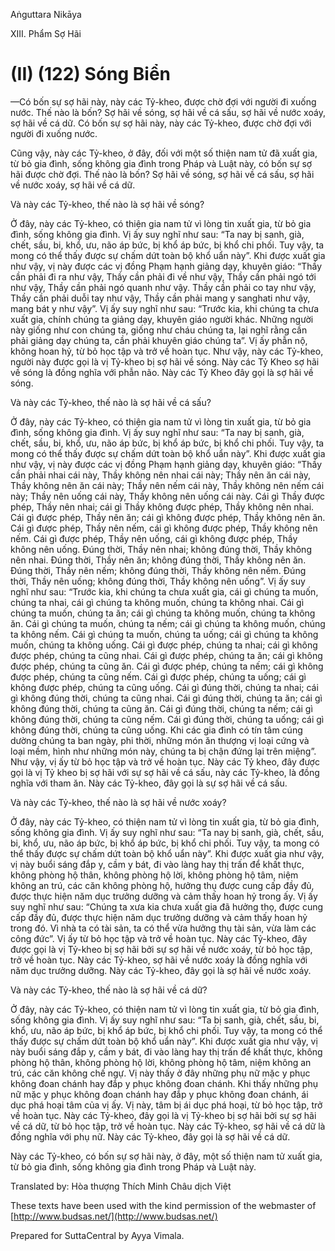 Aṅguttara Nikāya

XIII. Phẩm Sợ Hãi

# (II) (122) Sóng Biển

—Có bốn sự sợ hãi này, này các Tỷ-kheo, được chờ đợi với người đi xuống nước. Thế nào là bốn? Sợ hãi về sóng, sợ hãi về cá sấu, sợ hãi về nước xoáy, sợ hãi về cá dữ. Có bốn sự sợ hãi này, này các Tỷ-kheo, được chờ đợi với người đi xuống nước.

Cũng vậy, này các Tỷ-kheo, ở đây, đối với một số thiện nam tử đã xuất gia, từ bỏ gia đình, sống không gia đình trong Pháp và Luật này, có bốn sự sợ hãi được chờ đợi. Thế nào là bốn? Sợ hãi về sóng, sợ hãi về cá sấu, sợ hãi về nước xoáy, sợ hãi về cá dữ.

Và này các Tỷ-kheo, thế nào là sợ hãi về sóng?

Ở đây, này các Tỷ-kheo, có thiện gia nam tử vì lòng tin xuất gia, từ bỏ gia đình, sống không gia đình. Vị ấy suy nghĩ như sau: “Ta nay bị sanh, già, chết, sầu, bi, khổ, ưu, não áp bức, bị khổ áp bức, bị khổ chi phối. Tuy vậy, ta mong có thể thấy được sự chấm dứt toàn bộ khổ uẩn này”. Khi được xuất gia như vậy, vị này được các vị đồng Phạm hạnh giảng dạy, khuyên giáo: “Thầy cần phải đi ra như vậy, Thầy cần phải đi về như vậy, Thầy cần phải ngó tới như vậy, Thầy cần phải ngó quanh như vậy. Thầy cần phải co tay như vậy, Thầy cần phải duỗi tay như vậy, Thầy cần phải mang y sanghati như vậy, mang bát y như vậy”. Vị ấy suy nghĩ như sau: “Trước kia, khi chúng ta chưa xuất gia, chính chúng ta giảng dạy, khuyên giáo người khác. Những người này giống như con chúng ta, giống như cháu chúng ta, lại nghĩ rằng cần phải giảng dạy chúng ta, cần phải khuyên giáo chúng ta”. Vị ấy phẫn nộ, không hoan hỷ, từ bỏ học tập và trở về hoàn tục. Như vậy, này các Tỷ-kheo, người này được gọi là vị Tỷ-kheo bị sợ hãi về sóng. Này các Tỷ Kheo sợ hãi về sóng là đồng nghĩa với phẫn não. Này các Tỷ Kheo đây gọi là sợ hãi về sóng.

Và này các Tỷ-kheo, thế nào là sợ hãi về cá sấu?

Ở đây, này các Tỷ-kheo, có thiện gia nam tử vì lòng tin xuất gia, từ bỏ gia đình, sống không gia đình. Vị ấy suy nghĩ như sau: “Ta nay bị sanh, già, chết, sầu, bi, khổ, ưu, não áp bức, bị khổ áp bức, bị khổ chi phối. Tuy vậy, ta mong có thể thấy được sự chấm dứt toàn bộ khổ uẩn này”. Khi được xuất gia như vậy, vị này được các vị đồng Phạm hạnh giảng dạy, khuyên giáo: “Thầy cần phải nhai cái này, Thầy không nên nhai cái này; Thầy nên ăn cái này, Thầy không nên ăn cái này; Thầy nên nếm cái này, Thầy không nên nếm cái này; Thầy nên uống cái này, Thầy không nên uống cái này. Cái gì Thầy được phép, Thầy nên nhai; cái gì Thầy không được phép, Thầy không nên nhai. Cái gì được phép, Thầy nên ăn; cái gì không được phép, Thầy không nên ăn. Cái gì được phép, Thầy nên nếm, cái gì không được phép, Thầy không nên nếm. Cái gì được phép, Thầy nên uống, cái gì không được phép, Thầy không nên uống. Đúng thời, Thầy nên nhai; không đúng thời, Thầy không nên nhai. Đúng thời, Thầy nên ăn; không đúng thời, Thầy không nên ăn. Đúng thời, Thầy nên nếm; không đúng thời, Thầy không nên nếm. Đúng thời, Thầy nên uống; không đúng thời, Thầy không nên uống”. Vị ấy suy nghĩ như sau: “Trước kia, khi chúng ta chưa xuất gia, cái gì chúng ta muốn, chúng ta nhai, cái gì chúng ta không muốn, chúng ta không nhai. Cái gì chúng ta muốn, chúng ta ăn; cái gì chúng ta không muốn, chúng ta không ăn. Cái gì chúng ta muốn, chúng ta nếm; cái gì chúng ta không muốn, chúng ta không nếm. Cái gì chúng ta muốn, chúng ta uống; cái gì chúng ta không muốn, chúng ta không uống. Cái gì được phép, chúng ta nhai; cái gì không được phép, chúng ta cũng nhai. Cái gì được phép, chúng ta ăn; cái gì không được phép, chúng ta cũng ăn. Cái gì được phép, chúng ta nếm; cái gì không được phép, chúng ta cũng nếm. Cái gì được phép, chúng ta uống; cái gì không được phép, chúng ta cũng uống. Cái gì đúng thời, chúng ta nhai; cái gì không đúng thời, chúng ta cũng nhai. Cái gì đúng thời, chúng ta ăn; cái gì không đúng thời, chúng ta cũng ăn. Cái gì đúng thời, chúng ta nếm; cái gì không đúng thời, chúng ta cũng nếm. Cái gì đúng thời, chúng ta uống; cái gì không đúng thời, chúng ta cũng uống. Khi các gia đình có tín tâm cúng dường chúng ta ban ngày, phi thời, những món ăn thượng vị loại cứng và loại mềm, hình như những món này, chúng ta bị chận đứng lại trên miệng”. Như vậy, vị ấy từ bỏ học tập và trở về hoàn tục. Này các Tỷ kheo, đây được gọi là vị Tỷ kheo bị sợ hãi với sự sợ hãi về cá sấu, này các Tỷ-kheo, là đồng nghĩa với tham ăn. Này các Tỷ-kheo, đây gọi là sự sợ hãi về cá sấu.

Và này các Tỷ-kheo, thế nào là sợ hãi về nước xoáy?

Ở đây, này các Tỷ-kheo, có thiện nam tử vì lòng tin xuất gia, từ bỏ gia đình, sống không gia đình. Vị ấy suy nghĩ như sau: “Ta nay bị sanh, già, chết, sầu, bi, khổ, ưu, não áp bức, bị khổ áp bức, bị khổ chi phối. Tuy vậy, ta mong có thể thấy được sự chấm dứt toàn bộ khổ uẩn này”. Khi được xuất gia như vậy, vị này buổi sáng đắp y, cầm y bát, đi vào làng hay thị trấn để khất thực, không phòng hộ thân, không phòng hộ lời, không phòng hộ tâm, niệm không an trú, các căn không phòng hộ, hưởng thụ được cung cấp đầy đủ, được thực hiện năm dục trưởng dưỡng và cảm thấy hoan hỷ trong ấy. Vị ấy suy nghĩ như sau: “Chúng ta xưa kia chưa xuất gia đã hưởng thọ, được cung cấp đầy đủ, được thực hiện năm dục trưởng dưỡng và cảm thấy hoan hỷ trong đó. Vì nhà ta có tài sản, ta có thể vừa hưởng thụ tài sản, vừa làm các công đức”. Vị ấy từ bỏ học tập và trở về hoàn tục. Này các Tỷ-kheo, đây được gọi là vị Tỷ-kheo bị sợ hãi bởi sự sợ hãi về nước xoáy, từ bỏ học tập, trở về hoàn tục. Này các Tỷ-kheo, sợ hãi về nước xoáy là đồng nghĩa với năm dục trưởng dưỡng. Này các Tỷ-kheo, đây gọi là sợ hãi về nước xoáy.

Và này các Tỷ-kheo, thế nào là sợ hãi về cá dữ?

Ở đây, này các Tỷ-kheo, có thiện nam tử vì lòng tin xuất gia, từ bỏ gia đình, sống không gia đình. Vị ấy suy nghĩ như sau: “Ta bị sanh, già, chết, sầu, bi, khổ, ưu, não áp bức, bị khổ áp bức, bị khổ chi phối. Tuy vậy, ta mong có thể thấy được sự chấm dứt toàn bộ khổ uẩn này”. Khi được xuất gia như vậy, vị này buổi sáng đắp y, cầm y bát, đi vào làng hay thị trấn để khất thực, không phòng hộ thân, không phòng hộ lời, không phòng hộ tâm, niệm không an trú, các căn không chế ngự. Vị này thấy ở đây những phụ nữ mặc y phục không đoan chánh hay đắp y phục không đoan chánh. Khi thấy những phụ nữ mặc y phục không đoan chánh hay đắp y phục không đoan chánh, ái dục phá hoại tâm của vị ấy. Vị này, tâm bị ái dục phá hoại, từ bỏ học tập, trở về hoàn tục. Này các Tỷ-kheo, đây gọi là vị Tỷ-kheo bị sợ hãi bởi sự sợ hãi về cá dữ, từ bỏ học tập, trở về hoàn tục. Này các Tỷ-kheo, sợ hãi về cá dữ là đồng nghĩa với phụ nữ. Này các Tỷ-kheo, đây gọi là sợ hãi về cá dữ.

Này các Tỷ-kheo, có bốn sự sợ hãi này, ở đây, một số thiện nam tử xuất gia, từ bỏ gia đình, sống không gia đình trong Pháp và Luật này.

Translated by: Hòa thượng Thích Minh Châu dịch Việt

These texts have been used with the kind permission of the webmaster of [http://www.budsas.net/](http://www.budsas.net/)

Prepared for SuttaCentral by Ayya Vimala.